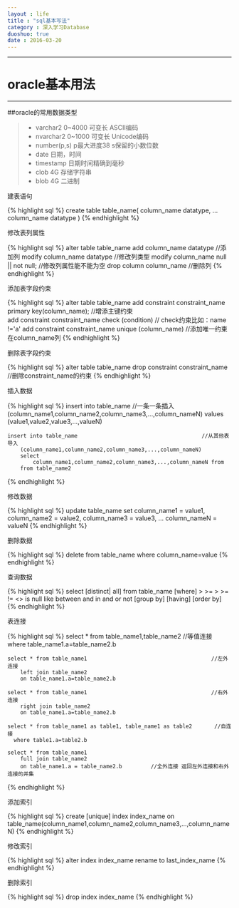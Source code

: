 ```yaml
---
layout : life
title : "sql基本写法"
category : 深入学习Database
duoshuo: true
date : 2016-03-20
---
```

------------

# oracle基本用法

------

##oracle的常用数据类型

> * varchar2     0~4000     可变长     ASCII编码 
> * nvarchar2    0~1000     可变长     Unicode编码
> * number(p,s)  p最大进度38 s保留的小数位数  
> * date 日期，时间
> * timestamp 日期时间精确到毫秒
> * clob 4G   存储字符串
> * blob 4G   二进制

建表语句

{% highlight sql %}
    create table table_name(
        column_name datatype,
        ...
        column_name datatype
    )
{% endhighlight %}

修改表列属性

{% highlight sql %}
    alter table table_name 
        add column_name datatype     //添加列
        modify column_name datatype  //修改列类型
        modify column_name  null || not null;  //修改列属性能不能为空
        drop column column_name      //删除列
{% endhighlight %}

添加表字段约束

{% highlight sql %}
    alter table table_name 
        add constraint constraint_name primary key(column_name);    //增添主键约束    
        add constraint constraint_name check (condition)           // check约束比如：name !='a'
        add constraint constraint_name unique (column_name)        //添加唯一约束在column_name列
{% endhighlight %}

删除表字段约束

{% highlight sql %}
    alter table table_name 
     drop constraint constraint_name                              //删除constraint_name的约束
{% endhighlight %}

插入数据

{% highlight sql %}
    insert into table_name                                        //一条一条插入
        (column_name1,column_name2,column_name3,...,column_nameN)
    values
        (value1,value2,value3,...,valueN)
        
    insert into table_name                                       //从其他表导入
        (column_name1,column_name2,column_name3,...,column_nameN)
        select 
            column_name1,column_name2,column_name3,...,column_nameN from 
        from table_name2
{% endhighlight %}

修改数据

{% highlight sql %}
   update table_name 
    set 
        column_name1 = value1,
        column_name2 = value2,
        column_name3 = value3,
        ...
        column_nameN = valueN
{% endhighlight %}

删除数据

{% highlight sql %}
   delete from table_name 
        where column_name=value
{% endhighlight %}

查询数据

{% highlight sql %}
    select 
        [distinct| all]
    from 
        table_name
    [where]
        > >=  > >= != <>
        is null
        like 
        between and
        in 
        and 
        or 
        not
    [group by]
    [having]
    [order by]
{% endhighlight %}

表连接

{% highlight sql %}
    select * from table_name1,table_name2                           //等值连接
        where table_name1.a=table_name2.b               
    
    select * from table_name1                                       //左外连接
        left join table_name2
        on table_name1.a=table_name2.b
        
    select * from table_name1                                       //右外连接
        right join table_name2 
        on table_name1.a=table_name2.b
        
    select * from table_name1 as table1, table_name1 as table2       //自连接
      where table1.a=table2.b
      
    select * from table_name1 
        full join table_name2 
        on table_name1.a = table_name2.b         //全外连接 返回左外连接和右外连接的并集
{% endhighlight %}

添加索引

{% highlight sql %}
    create [unique] index index_name
        on table_name(column_name1,column_name2,column_name3,...,column_nameN)
{% endhighlight %}


修改索引

{% highlight sql %}
    alter index index_name
       rename to last_index_name
{% endhighlight %}

删除索引

{% highlight sql %}
    drop index index_name
{% endhighlight %}